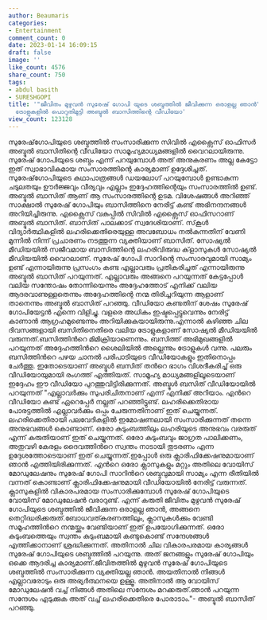 ```yaml
---
author: Beaumaris
categories:
- Entertainment
comment_count: 0
date: 2023-01-14 16:09:15
draft: false
image: ''
like_count: 4576
share_count: 750
tags:
- abdul basith
- SURESHGOPI
title: '"ജീവിതം മുഴുവന്‍ സുരേഷ് ഗോപി യുടെ ശബ്ദത്തില്‍ ജീവിക്കുന്ന ഒരാളല്ല ഞാന്‍",
  ട്രോളുകളിൽ പൊറുതിമുട്ടി അബ്ദുൽ ബാസിത്തിന്റെ വീഡിയോ'
view_count: 123128
---
```


സുരേഷ്‌ഗോപിയുടെ ശബ്ദത്തിൽ സംസാരിക്കുന്ന സിവിൽ എക്സൈസ് ഓഫിസർ അബ്ദുൽ ബാസിതിന്റെ വീഡിയോ സാമൂഹ്യമാധ്യമങ്ങളിൽ വൈറലായിരുന്നു. സുരേഷ് ഗോപിയുടെ ശബ്ദം എന്ന് പറയുമ്പോൾ അത് അനുകരണം അല്ല കേട്ടോ ഇത് സ്വാഭാവികമായ സംസാരത്തിന്റെ കാര്യമാണ് ഉദ്ദേശിച്ചത്. സുരേഷ്‌ഗോപിയുടെ കഥാപാത്രങ്ങൾ ഡയലോഗ് പറയുമ്പോൾ ഉണ്ടാകുന്ന ചടുലതയും ഊർജ്ജവും വീര്യവും എല്ലാം ഇദ്ദേഹത്തിന്റെയും സംസാരത്തിൽ ഉണ്ട്. അബ്ദുൽ ബാസിത് ആണ് ആ സംസാരത്തിന്റെ ഉടമ. വിശേഷങ്ങൾ അറിഞ്ഞ് സാക്ഷാൽ സുരേഷ് ഗോപിയും ബാസിത്തിനെ നേരിട്ട് കണ്ട് അഭിനന്ദനങ്ങൾ അറിയിച്ചിരുന്നു. എക്സൈസ് വകുപ്പിൽ സിവിൽ എക്സൈസ് ഓഫിസറാണ് അബ്ദുൽ ബാസിത്. ബാസിത് പാലക്കാട് സ്വദേശിയാണ്. സ്‌കൂൾ വിദ്യാർത്ഥികളിൽ ലഹരിക്കെതിരെയുള്ള അവബോധം നൽകുന്നതിന് വേണി മുന്നിൽ നിന്ന് പ്രചാരണം നടത്തുന്ന വ്യക്തിയാണ് ബാസിത്. സോഷ്യൽ മീഡിയയിൽ സജീവമായ ബാസിത്തിന്റെ ലഹരിവിരുദ്ധ ക്‌ളാസുകൾ സോഷ്യൽ മീഡിയയിൽ വൈറലാണ്. സുരേഷ് ഗോപി സാറിന്റെ സംസാരവുമായി സാമ്യം ഉണ്ട് എന്നായിരുന്നു പ്രസംഗം കണ്ട എല്ലാവരും പ്രതികരിച്ചത് എന്നായിരുന്നു അബ്ദുൽ ബാസിത് പറയുന്നത്. എല്ലാവരും അങ്ങനെ പറയുന്നത് കേട്ടപ്പോൾ വലിയ സന്തോഷം തോന്നിയെന്നും അദ്ദേഹത്തോട് എനിക്ക് വലിയ ആദരവാണുള്ളതെന്നും അദ്ദേഹത്തിന്റെ നന്മ തിരിച്ചറിയുന്ന ആളാണ് താനെന്നും അബ്ദുൽ ബാസിത് പറഞ്ഞു. വീഡിയോ കണ്ടതിന് ശേഷം സുരേഷ് ഗോപിയേട്ടൻ എന്നെ വിളിച്ചു. വളരെ അധികം ഇഷ്ടപ്പെട്ടുവെന്നും നേരിട്ട് കാണാൻ ആഗ്രഹമുണ്ടെന്നും അറിയിക്കുകയായിരുന്നു.എന്നാല്‍ കഴിഞ്ഞ ചില ദിവസങ്ങളായി ബസിതിനെതിരെ വലിയ ട്രോളുകളാണ് സോഷ്യല്‍ മീഡിയയില്‍ വരുന്നത്.ബസിത്തിന്‍റെ മിമിക്രിയാണെന്നും. ബസിത്ത് അഭിമുഖങ്ങളില്‍ പറയുന്നത് അദ്ദേഹത്തിന്‍റെ ശൈലിയില്‍ അല്ലെന്നും ട്രോളുകള്‍ വന്നു. പലരും ബസിത്തിന്‍റെ പഴയ ചാനല്‍ പരിപാടിയുടെ വീഡിയോകളും ഇതിനൊപ്പം ചേര്‍ത്തു. ഇതോടെയാണ് അബ്ദുള്‍ ബസിത് തന്‍റെ ഭാഗം വിശദീകരിച്ച് ഒരു വീഡിയോയുമായി രംഗത്ത് എത്തിയത്. സാമൂഹ്യ മാധ്യമങ്ങളിലൂടെയാണ് ഇദ്ദേഹം ഈ വീഡിയോ പുറത്തുവിട്ടിരിക്കുന്നത്. അബ്ദുള്‍ ബസിത് വീഡിയോയില്‍ പറയുന്നത്  "എല്ലാവര്‍ക്കും സുപരിചിതനാണ് എന്ന് എനിക്ക് അറിയാം. എന്‍റെ വീഡിയോ കണ്ട് ഏറെപ്പേര്‍ നല്ലത് പറഞ്ഞിട്ടുണ്ട്. ലഹരിക്കെതിരായ പോരട്ടത്തില്‍ എല്ലാവര്‍ക്കും ഒപ്പം ചേരുന്നതിനാണ് ഇത് ചെയ്യുന്നത്. ലഹരിക്കെതിരായി പലവേദികളില്‍ ഇമോഷണലായി സംസാരിക്കുന്നത് തന്നെ അനുഭവങ്ങള്‍ കൊണ്ടാണ്. ഒരോ കുടുംബത്തിലും ലഹരിയുടെ അനുഭവം വരരുത് എന്ന് കരുതിയാണ് ഇത് ചെയ്യുന്നത്. ഒരോ കുടുംബവും ജാഗ്രത പാലിക്കണം, അതുവഴി കേരളം ദൈവത്തിന്‍റെ സ്വന്തം നാടായി തുടരണം എന്ന ഉദ്ദേശത്തോടെയാണ് ഇത് ചെയ്യുന്നത്.ഇപ്പോള്‍ ഒരു ക്ലാരിഫിക്കേഷനുമായാണ് ഞാന്‍ എത്തിയിരിക്കുന്നത്. എന്‍റെ ഒരോ ക്ലാസുകളും മറ്റും അതിലെ വോയിസ് മോഡുലേഷനും സുരേഷ് ഗോപി സാറിന്‍റെ ശബ്ദവുമായി സാമ്യം എന്ന രീതിയില്‍ വന്നത് കൊണ്ടാണ് ക്ലാരിഫിക്കേഷനുമായി വീഡിയോയില്‍ നേരിട്ട് വരുന്നത്. ക്ലാസുകളില്‍ വികാരപരമായ സംസാരിക്കുമ്പോള്‍ സുരേഷ് ഗോപിയുടെ വോയിസ് മോഡുലേഷന്‍ വരാറുണ്ട്. എന്ന് കരുതി ജീവിതം മുഴുവന്‍ സുരേഷ് ഗോപിയുടെ ശബ്ദത്തില്‍ ജീവിക്കുന്ന ഒരാളല്ല ഞാന്‍, അങ്ങനെ തെറ്റിദ്ധരിക്കരുത്.ബോധവത്കരണത്തിലും, ക്ലാസുകള്‍ക്കും വേണ്ടി സമൂഹത്തിന്‍റെ നന്മയ്ക്കും വേണ്ടിയാണ് ഇത് ഉപയോഗിക്കുന്നത്. ഒരോ കുടുംബത്തെയും സ്വന്തം കുടുംബമായി കണ്ടുകൊണ്ട് സന്ദേശങ്ങള്‍ എത്തിക്കാനാണ് ശ്രദ്ധിക്കുന്നത്. അതിനാല്‍ ചില വികാരപരമായ കാര്യങ്ങള്‍ സുരേഷ് ഗോപിയുടെ ശബ്ദത്തില്‍ പറയുന്നു. അത് ജനങ്ങളും സുരേഷ് ഗോപിയും ഒക്കെ ആദരിച്ച കാര്യമാണ്.ജീവിതത്തില്‍ മുഴുവന്‍ സുരേഷ് ഗോപിയുടെ ശബ്ദത്തില്‍ സംസാരിക്കുന്ന വ്യക്തിയല്ല ഞാന്‍. അയതിനാല്‍ നിങ്ങള്‍ എല്ലാവരോടും ഒരു അഭ്യര്‍ത്ഥനയെ ഉള്ളൂ. അതിനാല്‍ ആ വോയിസ് മോഡുലേഷന്‍ വച്ച് നിങ്ങള്‍ അതിലെ സന്ദേശം മറക്കരുത്.ഞാന്‍ പറയുന്ന സന്ദേശം എടുക്കുക അത് വച്ച് ലഹരിക്കെതിരെ പോരാടാം."- അബ്ദുൽ ബാസിത് പറഞ്ഞു.